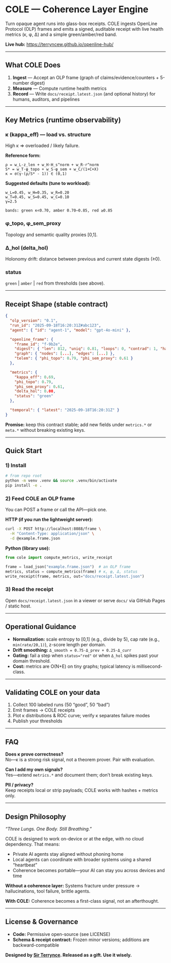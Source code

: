 # COLE — Coherence Layer Engine

Turn opaque agent runs into glass-box receipts. COLE ingests OpenLine Protocol (OLP) frames and emits a signed, auditable receipt with live health metrics (κ, φ, Δ) and a simple green/amber/red band.

**Live hub:** <https://terryncew.github.io/openline-hub/>

-----

## What COLE Does

1. **Ingest** — Accept an OLP frame (graph of claims/evidence/counters + 5-number digest)
1. **Measure** — Compute runtime health metrics
1. **Record** — Write `docs/receipt.latest.json` (and optional history) for humans, auditors, and pipelines

-----

## Key Metrics (runtime observability)

### κ (kappa_eff) — load vs. structure

High κ ⇒ overloaded / likely failure.

**Reference form:**

```
ρ = w_L·z_len + w_H·H_s^norm + w_R·r^norm
S* = w_T·φ_topo + w_S·φ_sem + w_C/(1+C+X)
κ = σ(γ·(ρ/S* - 1)) ∈ (0,1)
```

**Suggested defaults (tune to workload):**

```
w_L=0.45, w_H=0.35, w_R=0.20
w_T=0.45, w_S=0.45, w_C=0.10
γ=2.5

bands: green κ<0.70, amber 0.70–0.85, red ≥0.85
```

### φ_topo, φ_sem_proxy

Topology and semantic quality proxies [0,1].

### Δ_hol (delta_hol)

Holonomy drift: distance between previous and current state digests (≥0).

### status

`green` | `amber` | `red` from thresholds (see above).

-----

## Receipt Shape (stable contract)

```json
{
  "olp_version": "0.1",
  "run_id": "2025-09-18T16:20:31Z#abc123",
  "agent": { "id": "agent-1", "model": "gpt-4o-mini" },

  "openline_frame": {
    "frame_id": "f-9b2e",
    "digest": { "len": 812, "uniq": 0.81, "loops": 0, "contrad": 1, "hash": "…"},
    "graph": { "nodes": [...], "edges": [...] },
    "telem": { "phi_topo": 0.79, "phi_sem_proxy": 0.61 }
  },

  "metrics": {
    "kappa_eff": 0.69,
    "phi_topo": 0.79,
    "phi_sem_proxy": 0.61,
    "delta_hol": 0.00,
    "status": "green"
  },

  "temporal": { "latest": "2025-09-18T16:20:31Z" }
}
```

**Promise:** keep this contract stable; add new fields under `metrics.*` or `meta.*` without breaking existing keys.

-----

## Quick Start

### 1) Install

```bash
# from repo root
python -m venv .venv && source .venv/bin/activate
pip install -e .
```

### 2) Feed COLE an OLP frame

You can POST a frame or call the API—pick one.

**HTTP (if you run the lightweight server):**

```bash
curl -X POST http://localhost:8088/frame \
  -H "Content-Type: application/json" \
  -d @example.frame.json
```

**Python (library use):**

```python
from cole import compute_metrics, write_receipt

frame = load_json("example.frame.json")  # an OLP frame
metrics, status = compute_metrics(frame) # κ, φ, Δ, status
write_receipt(frame, metrics, out="docs/receipt.latest.json")
```

### 3) Read the receipt

Open `docs/receipt.latest.json` in a viewer or serve `docs/` via GitHub Pages / static host.

-----

## Operational Guidance

- **Normalization:** scale entropy to [0,1] (e.g., divide by 5), cap rate (e.g., `min(rate/20,1)`), z-score length per domain.
- **Drift smoothing:** `Δ_smooth = 0.75·Δ_prev + 0.25·Δ_curr`
- **Gating:** fail a step when `status="red"` or when `Δ_hol` spikes past your domain threshold.
- **Cost:** metrics are O(N+E) on tiny graphs; typical latency is millisecond-class.

-----

## Validating COLE on your data

1. Collect 100 labeled runs (50 “good”, 50 “bad”)
1. Emit frames → COLE receipts
1. Plot κ distributions & ROC curve; verify κ separates failure modes
1. Publish your thresholds

-----

## FAQ

**Does κ prove correctness?**  
No—κ is a strong risk signal, not a theorem prover. Pair with evaluation.

**Can I add my own signals?**  
Yes—extend `metrics.*` and document them; don’t break existing keys.

**PII / privacy?**  
Keep receipts local or strip payloads; COLE works with hashes + metrics only.

-----

## Design Philosophy

*“Three Lungs. One Body. Still Breathing.”*

COLE is designed to work on-device or at the edge, with no cloud dependency. That means:

- Private AI agents stay aligned without phoning home
- Local agents can coordinate with broader systems using a shared “heartbeat”
- Coherence becomes portable—your AI can stay you across devices and time

**Without a coherence layer:** Systems fracture under pressure → hallucinations, tool failure, brittle agents.

**With COLE:** Coherence becomes a first-class signal, not an afterthought.

-----

## License & Governance

- **Code:** Permissive open-source (see LICENSE)
- **Schema & receipt contract:** Frozen minor versions; additions are backward-compatible

**Designed by [Sir Terrynce](https://github.com/terryncew). Released as a gift. Use it wisely.**
